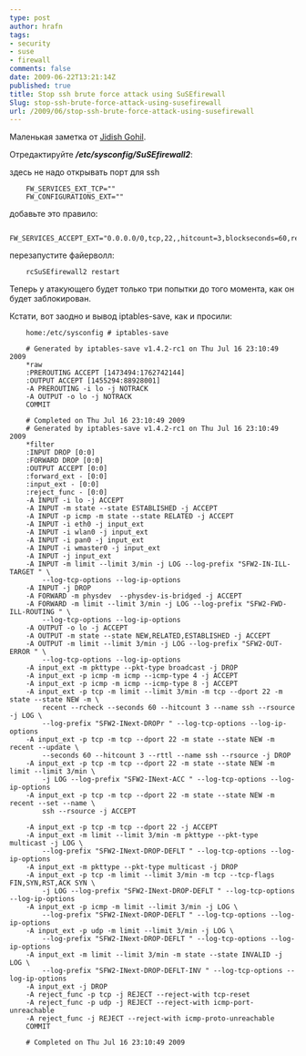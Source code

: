 ```yaml
---
type: post
author: hrafn
tags:
- security
- suse
- firewall
comments: false
date: 2009-06-22T13:21:14Z
published: true
title: Stop ssh brute force attack using SuSEfirewall
Slug: stop-ssh-brute-force-attack-using-susefirewall
url: /2009/06/stop-ssh-brute-force-attack-using-susefirewall
---
```


Маленькая заметка от [Jidish Gohil](http://lizards.opensuse.org/author/cyberorg/).

Отредактируйте **_/etc/sysconfig/SuSEfirewall2_**:

здесь не надо открывать порт для ssh

		FW_SERVICES_EXT_TCP=""
		FW_CONFIGURATIONS_EXT=""

добавьте это правило:

		FW_SERVICES_ACCEPT_EXT="0.0.0.0/0,tcp,22,,hitcount=3,blockseconds=60,recentname=ssh"

перезапустите файерволл:

		rcSuSEfirewall2 restart

Теперь у атакующего будет только три попытки до того момента, как он будет
заблокирован.

Кстати, вот заодно и вывод iptables-save, как и просили:

		home:/etc/sysconfig # iptables-save

		# Generated by iptables-save v1.4.2-rc1 on Thu Jul 16 23:10:49 2009
		*raw
		:PREROUTING ACCEPT [1473494:1762742144]
		:OUTPUT ACCEPT [1455294:88928001]
		-A PREROUTING -i lo -j NOTRACK
		-A OUTPUT -o lo -j NOTRACK
		COMMIT

		# Completed on Thu Jul 16 23:10:49 2009
		# Generated by iptables-save v1.4.2-rc1 on Thu Jul 16 23:10:49 2009
		*filter
		:INPUT DROP [0:0]
		:FORWARD DROP [0:0]
		:OUTPUT ACCEPT [0:0]
		:forward_ext - [0:0]
		:input_ext - [0:0]
		:reject_func - [0:0]
		-A INPUT -i lo -j ACCEPT
		-A INPUT -m state --state ESTABLISHED -j ACCEPT
		-A INPUT -p icmp -m state --state RELATED -j ACCEPT
		-A INPUT -i eth0 -j input_ext
		-A INPUT -i wlan0 -j input_ext
		-A INPUT -i pan0 -j input_ext
		-A INPUT -i wmaster0 -j input_ext
		-A INPUT -j input_ext
		-A INPUT -m limit --limit 3/min -j LOG --log-prefix "SFW2-IN-ILL-TARGET " \
			--log-tcp-options --log-ip-options
		-A INPUT -j DROP
		-A FORWARD -m physdev  --physdev-is-bridged -j ACCEPT
		-A FORWARD -m limit --limit 3/min -j LOG --log-prefix "SFW2-FWD-ILL-ROUTING " \
			--log-tcp-options --log-ip-options
		-A OUTPUT -o lo -j ACCEPT
		-A OUTPUT -m state --state NEW,RELATED,ESTABLISHED -j ACCEPT
		-A OUTPUT -m limit --limit 3/min -j LOG --log-prefix "SFW2-OUT-ERROR " \
			--log-tcp-options --log-ip-options
		-A input_ext -m pkttype --pkt-type broadcast -j DROP
		-A input_ext -p icmp -m icmp --icmp-type 4 -j ACCEPT
		-A input_ext -p icmp -m icmp --icmp-type 8 -j ACCEPT
		-A input_ext -p tcp -m limit --limit 3/min -m tcp --dport 22 -m state --state NEW -m \
			recent --rcheck --seconds 60 --hitcount 3 --name ssh --rsource -j LOG \
			--log-prefix "SFW2-INext-DROPr " --log-tcp-options --log-ip-options
		-A input_ext -p tcp -m tcp --dport 22 -m state --state NEW -m recent --update \
			--seconds 60 --hitcount 3 --rttl --name ssh --rsource -j DROP
		-A input_ext -p tcp -m tcp --dport 22 -m state --state NEW -m limit --limit 3/min \
			-j LOG --log-prefix "SFW2-INext-ACC " --log-tcp-options --log-ip-options
		-A input_ext -p tcp -m tcp --dport 22 -m state --state NEW -m recent --set --name \
			ssh --rsource -j ACCEPT

		-A input_ext -p tcp -m tcp --dport 22 -j ACCEPT
		-A input_ext -m limit --limit 3/min -m pkttype --pkt-type multicast -j LOG \
			--log-prefix "SFW2-INext-DROP-DEFLT " --log-tcp-options --log-ip-options
		-A input_ext -m pkttype --pkt-type multicast -j DROP
		-A input_ext -p tcp -m limit --limit 3/min -m tcp --tcp-flags FIN,SYN,RST,ACK SYN \
			-j LOG --log-prefix "SFW2-INext-DROP-DEFLT " --log-tcp-options --log-ip-options
		-A input_ext -p icmp -m limit --limit 3/min -j LOG \
			--log-prefix "SFW2-INext-DROP-DEFLT " --log-tcp-options --log-ip-options
		-A input_ext -p udp -m limit --limit 3/min -j LOG \
			--log-prefix "SFW2-INext-DROP-DEFLT " --log-tcp-options --log-ip-options
		-A input_ext -m limit --limit 3/min -m state --state INVALID -j LOG \
			--log-prefix "SFW2-INext-DROP-DEFLT-INV " --log-tcp-options --log-ip-options
		-A input_ext -j DROP
		-A reject_func -p tcp -j REJECT --reject-with tcp-reset
		-A reject_func -p udp -j REJECT --reject-with icmp-port-unreachable
		-A reject_func -j REJECT --reject-with icmp-proto-unreachable
		COMMIT

		# Completed on Thu Jul 16 23:10:49 2009

